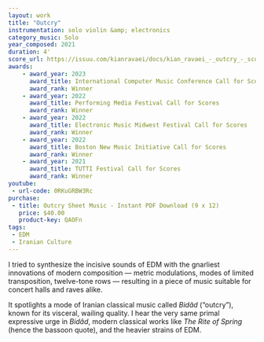 ```yaml
---
layout: work
title: "Outcry"
instrumentation: solo violin &amp; electronics
category_music: Solo
year_composed: 2021
duration: 4'
score_url: https://issuu.com/kianravaei/docs/kian_ravaei_-_outcry_-_score
awards:
    - award_year: 2023
      award_title: International Computer Music Conference Call for Scores
      award_rank: Winner
    - award_year: 2022
      award_title: Performing Media Festival Call for Scores
      award_rank: Winner
    - award_year: 2022
      award_title: Electronic Music Midwest Festival Call for Scores
      award_rank: Winner
    - award_year: 2022
      award_title: Boston New Music Initiative Call for Scores
      award_rank: Winner
    - award_year: 2021
      award_title: TUTTI Festival Call for Scores
      award_rank: Winner
youtube:
 - url-code: 0RKuGRBW3Rc
purchase:
 - title: Outcry Sheet Music - Instant PDF Download (9 x 12)
   price: $40.00
   product-key: QAOFn
tags:
 - EDM
 - Iranian Culture
---
```

I tried to synthesize the incisive sounds of EDM with the gnarliest innovations of modern composition — metric modulations, modes of limited transposition, twelve-tone rows — resulting in a piece of music suitable for concert halls and raves alike.

It spotlights a mode of Iranian classical music called <i>Bidâd</i> (“outcry”), known for its visceral, wailing quality. I hear the very same primal expressive urge in <i>Bidâd</i>, modern classical works like <i>The Rite of Spring</i> (hence the bassoon quote), and the heavier strains of EDM.